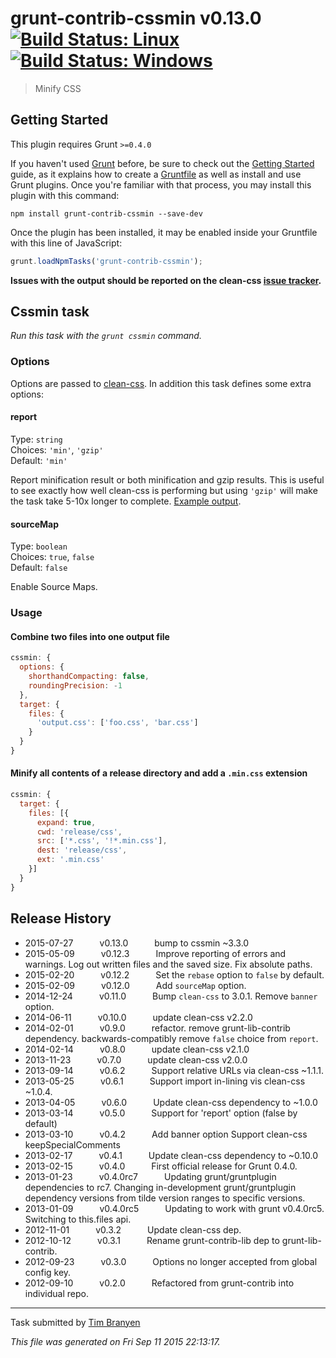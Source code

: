 # grunt-contrib-cssmin v0.13.0 [![Build Status: Linux](https://travis-ci.org/gruntjs/grunt-contrib-cssmin.svg?branch=master)](https://travis-ci.org/gruntjs/grunt-contrib-cssmin) [![Build Status: Windows](https://ci.appveyor.com/api/projects/status/ntgfqc3ppk533m84/branch/master?svg=true)](https://ci.appveyor.com/project/gruntjs/grunt-contrib-cssmin/branch/master)

> Minify CSS



## Getting Started
This plugin requires Grunt `>=0.4.0`

If you haven't used [Grunt](http://gruntjs.com/) before, be sure to check out the [Getting Started](http://gruntjs.com/getting-started) guide, as it explains how to create a [Gruntfile](http://gruntjs.com/sample-gruntfile) as well as install and use Grunt plugins. Once you're familiar with that process, you may install this plugin with this command:

```shell
npm install grunt-contrib-cssmin --save-dev
```

Once the plugin has been installed, it may be enabled inside your Gruntfile with this line of JavaScript:

```js
grunt.loadNpmTasks('grunt-contrib-cssmin');
```

**Issues with the output should be reported on the clean-css [issue tracker](https://github.com/GoalSmashers/clean-css/issues).**



## Cssmin task
_Run this task with the `grunt cssmin` command._


### Options

Options are passed to [clean-css](https://github.com/jakubpawlowicz/clean-css#how-to-use-clean-css-programmatically). In addition this task defines some extra options:


#### report

Type: `string`  
Choices: `'min'`, `'gzip'`  
Default: `'min'`

Report minification result or both minification and gzip results.
This is useful to see exactly how well clean-css is performing but using `'gzip'` will make the task take 5-10x longer to complete. [Example output](https://github.com/sindresorhus/maxmin#readme).


#### sourceMap

Type: `boolean`  
Choices: `true`, `false`  
Default: `false`

Enable Source Maps.

### Usage

#### Combine two files into one output file

```js
cssmin: {
  options: {
    shorthandCompacting: false,
    roundingPrecision: -1
  },
  target: {
    files: {
      'output.css': ['foo.css', 'bar.css']
    }
  }
}
```

#### Minify all contents of a release directory and add a `.min.css` extension

```js
cssmin: {
  target: {
    files: [{
      expand: true,
      cwd: 'release/css',
      src: ['*.css', '!*.min.css'],
      dest: 'release/css',
      ext: '.min.css'
    }]
  }
}
```


## Release History

 * 2015-07-27   v0.13.0   bump to cssmin ~3.3.0
 * 2015-05-09   v0.12.3   Improve reporting of errors and warnings. Log out written files and the saved size. Fix absolute paths.
 * 2015-02-20   v0.12.2   Set the `rebase` option to `false` by default.
 * 2015-02-09   v0.12.0   Add `sourceMap` option.
 * 2014-12-24   v0.11.0   Bump `clean-css` to 3.0.1. Remove `banner` option.
 * 2014-06-11   v0.10.0   update clean-css v2.2.0
 * 2014-02-01   v0.9.0   refactor. remove grunt-lib-contrib dependency. backwards-compatibly remove `false` choice from `report`.
 * 2014-02-14   v0.8.0   update clean-css v2.1.0
 * 2013-11-23   v0.7.0   update clean-css v2.0.0
 * 2013-09-14   v0.6.2   Support relative URLs via clean-css ~1.1.1.
 * 2013-05-25   v0.6.1   Support import in-lining vis clean-css ~1.0.4.
 * 2013-04-05   v0.6.0   Update clean-css dependency to ~1.0.0
 * 2013-03-14   v0.5.0   Support for 'report' option (false by default)
 * 2013-03-10   v0.4.2   Add banner option Support clean-css keepSpecialComments
 * 2013-02-17   v0.4.1   Update clean-css dependency to ~0.10.0
 * 2013-02-15   v0.4.0   First official release for Grunt 0.4.0.
 * 2013-01-23   v0.4.0rc7   Updating grunt/gruntplugin dependencies to rc7. Changing in-development grunt/gruntplugin dependency versions from tilde version ranges to specific versions.
 * 2013-01-09   v0.4.0rc5   Updating to work with grunt v0.4.0rc5. Switching to this.files api.
 * 2012-11-01   v0.3.2   Update clean-css dep.
 * 2012-10-12   v0.3.1   Rename grunt-contrib-lib dep to grunt-lib-contrib.
 * 2012-09-23   v0.3.0   Options no longer accepted from global config key.
 * 2012-09-10   v0.2.0   Refactored from grunt-contrib into individual repo.

---

Task submitted by [Tim Branyen](http://tbranyen.com/)

*This file was generated on Fri Sep 11 2015 22:13:17.*
